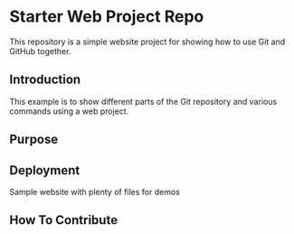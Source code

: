 # Starter Web Project Repo

This repository is a simple website project for showing how to use Git and GitHub together. 

## Introduction

This example is to show different parts of the Git repository and various commands using a web project.

## Purpose

## Deployment

Sample website with plenty of files for demos

## How To Contribute
